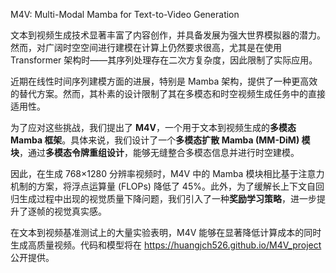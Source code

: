 M4V: Multi-Modal Mamba for Text-to-Video Generation


文本到视频生成技术显著丰富了内容创作，并具备发展为强大世界模拟器的潜力。然而，对广阔时空空间进行建模在计算上仍然要求很高，尤其是在使用 Transformer 架构时——其序列处理存在二次方复杂度，因此限制了实际应用。    

近期在线性时间序列建模方面的进展，特别是 Mamba 架构，提供了一种更高效的替代方案。然而，其朴素的设计限制了其在多模态和时空视频生成任务中的直接适用性。   

为了应对这些挑战，我们提出了 **M4V**，一个用于文本到视频生成的**多模态 Mamba 框架**。具体来说，我们设计了一个**多模态扩散 Mamba (MM-DiM) 模块**，通过**多模态令牌重组设计**，能够无缝整合多模态信息并进行时空建模。   

因此，在生成 768×1280 分辨率视频时，M4V 中的 Mamba 模块相比基于注意力机制的方案，将浮点运算量 (FLOPs) 降低了 45%。此外，为了缓解长上下文自回归生成过程中出现的视觉质量下降问题，我们引入了一种**奖励学习策略**，进一步提升了逐帧的视觉真实感。   

在文本到视频基准测试上的大量实验表明，M4V 能够在显著降低计算成本的同时生成高质量视频。代码和模型将在 <https://huangjch526.github.io/M4V_project> 公开提供。   